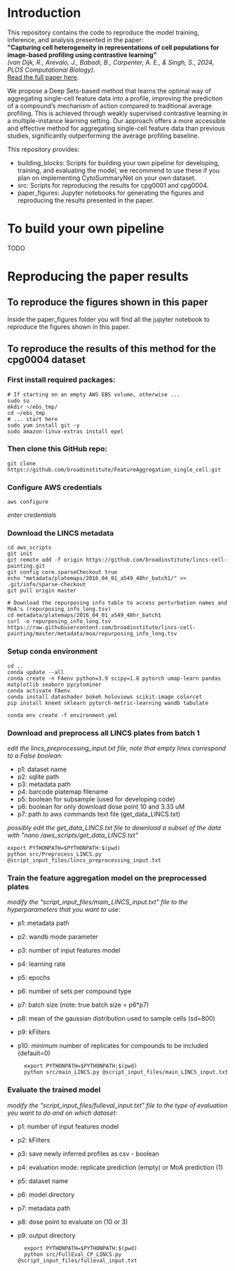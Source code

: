 # Introduction  

This repository contains the code to reproduce the model training, inference, and analysis presented in the paper:  
**"Capturing cell heterogeneity in representations of cell populations for image-based profiling using contrastive learning"**  
*(van Dijk, R., Arevalo, J., Babadi, B., Carpenter, A. E., & Singh, S., 2024, PLOS Computational Biology)*.  
[Read the full paper here](https://doi.org/10.1371/journal.pcbi.1012547).  

We propose a Deep Sets-based method that learns the optimal way of aggregating single-cell feature data into a profile, improving the prediction of a compound’s mechanism of action compared to traditional average profiling. This is achieved through weakly supervised contrastive learning in a multiple-instance learning setting. Our approach offers a more accessible and effective method for aggregating single-cell feature data than previous studies, significantly outperforming the average profiling baseline.  

This repository provides:  
- building_blocks: Scripts for building your own pipeline for developing, training, and evaluating the model, we recommend to use these if you plan on implementing CytoSummaryNet on your own dataset.
- src: Scripts for reproducing the results for cpg0001 and cpg0004.
- paper_figures: Jupyter notebooks for generating the figures and reproducing the results presented in the paper.

# To build your own pipeline
TODO

# Reproducing the paper results
## To reproduce the figures shown in this paper
Inside the paper_figures folder you will find all the jupyter notebook to reproduce the figures shown in this paper. 

## To reproduce the results of this method for the cpg0004 dataset
### First install required packages:
	# If starting on an empty AWS EBS volume, otherwise ...
    sudo su
	mkdir ~/ebs_tmp/
	cd ~/ebs_tmp
	# ... start here 
	sudo yum install git -y
	sudo amazon-linux-extras install epel

### Then clone this GitHub repo:
	git clone https://github.com/broadinstitute/FeatureAggregation_single_cell.git

### Configure AWS credentials
	aws configure
_enter credentials_

### Download the LINCS metadata
	cd aws_scripts
	git init
	git remote add -f origin https://github.com/broadinstitute/lincs-cell-painting.git
	git config core.sparseCheckout true
	echo "metadata/platemaps/2016_04_01_a549_48hr_batch1/" >> .git/info/sparse-checkout
	git pull origin master

	# Download the repurposing info table to access perturbation names and MoA's (repurposing_info_long.tsv)
	cd metadata/platemaps/2016_04_01_a549_48hr_batch1
	curl -o repurposing_info_long.tsv https://raw.githubusercontent.com/broadinstitute/lincs-cell-painting/master/metadata/moa/repurposing_info_long.tsv

### Setup conda environment
	cd ..
	conda update --all
	conda create -n FAenv python=3.9 scipy=1.8 pytorch umap-learn pandas matplotlib seaborn pycytominer
	conda activate FAenv
	conda install datashader bokeh holoviews scikit-image colorcet 
	pip install kneed sklearn pytorch-metric-learning wandb tabulate

	conda env create -f environment.yml

### Download and preprocess all LINCS plates from batch 1
_edit the lincs_preprocessing_input.txt file, note that empty lines correspond to a False boolean:_
- p1: dataset name 
- p2: sqlite path 
- p3: metadata path 
- p4: barcode platemap filename 
- p5: boolean for subsample (used for developing code)
- p6: boolean for only download dose point 10 and 3.33 uM
- p7: path to aws commands text file (get_data_LINCS.txt)

_possibly edit the get_data_LINCS.txt file to download a subset of the data with "nano /aws_scripts/get_data_LINCS.txt"_
	
 	export PYTHONPATH=$PYTHONPATH:$(pwd)
	python src/Preprocess_LINCS.py @script_input_files/lincs_preprocessing_input.txt

### Train the feature aggregation model on the preprocessed plates
_modify the "script_input_files/main_LINCS_input.txt" file to the hyperparameters that you want to use:_
- p1: metadata path
- p2: wandb mode parameter
- p3: number of input features model
- p4: learning rate
- p5: epochs
- p6: number of sets per compound type
- p7: batch size (note: true batch size = p6*p7)
- p8: mean of the gaussian distribution used to sample cells (sd=800)
- p9: kFilters
- p10: minimum number of replicates for compounds to be included (default=0)


 	    export PYTHONPATH=$PYTHONPATH:$(pwd)
	    python src/main_LINCS.py @script_input_files/main_LINCS_input.txt
	
### Evaluate the trained model 
_modify the "script_input_files/fulleval_input.txt" file to the type of evaluation you want to do and on which dataset:_
- p1: number of input features model
- p2: kFilters
- p3: save newly inferred profiles as csv - boolean
- p4: evaluation mode: replicate prediction (empty) or MoA prediction (1)
- p5: dataset name
- p6: model directory
- p7: metadata path
- p8: dose point to evaluate on (10 or 3)
- p9: output directory

		export PYTHONPATH=$PYTHONPATH:$(pwd)
		python src/FullEval_CP_LINCS.py @script_input_files/fulleval_input.txt




